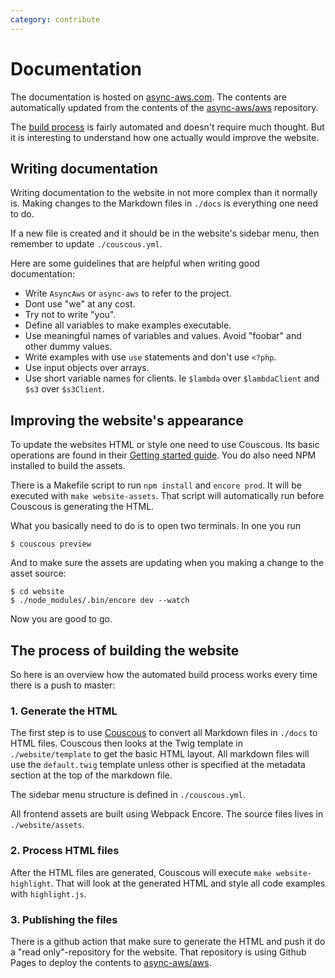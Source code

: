 ```yaml
---
category: contribute
---
```


# Documentation

The documentation is hosted on [async-aws.com](https://async-aws.com/). The contents
are automatically updated from the contents of the [async-aws/aws](https://github.com/async-aws/aws)
repository.

The [build process](#the-process-of-building-the-website) is fairly automated and
doesn't require much thought. But it is interesting to understand how one actually
would improve the website.

## Writing documentation

Writing documentation to the website in not more complex than it normally is. Making
changes to the Markdown files in `./docs` is everything one need to do.

If a new file is created and it should be in the website's sidebar menu, then remember
to update `./couscous.yml`.

Here are some guidelines that are helpful when writing good documentation:

- Write `AsyncAws` or `async-aws` to refer to the project.
- Dont use "we" at any cost.
- Try not to write "you".
- Define all variables to make examples executable.
- Use meaningful names of variables and values. Avoid "foobar" and other dummy values.
- Write examples with  use `use` statements and don't use `<?php`.
- Use input objects over arrays.
- Use short variable names for clients. Ie `$lambda` over `$lambdaClient` and `$s3` over `$s3Client`.

## Improving the website's appearance

To update the websites HTML or style one need to use Couscous. Its basic operations
are found in their [Getting started guide](http://couscous.io/docs/getting-started.html).
You do also need NPM installed to build the assets.

There is a Makefile script to run `npm install` and `encore prod`. It will be executed
with `make website-assets`. That script will automatically run before Couscous is
generating the HTML.

What you basically need to do is to open two terminals. In one you run

```shell
$ couscous preview
```

And to make sure the assets are updating when you making a change to the asset source:

```shell
$ cd website
$ ./node_modules/.bin/encore dev --watch
```

Now you are good to go.

## The process of building the website

So here is an overview how the automated build process works every time there is
a push to master:

### 1. Generate the HTML

The first step is to use [Couscous](http://couscous.io/) to convert all Markdown files
in `./docs` to HTML files. Couscous then looks at the Twig template in `./website/template`
to get the basic HTML layout. All markdown files will use the `default.twig` template
unless other is specified at the metadata section at the top of the markdown file.

The sidebar menu structure is defined in `./couscous.yml`.

All frontend assets are built using Webpack Encore. The source files lives in
`./website/assets`.

### 2. Process HTML files

After the HTML files are generated, Couscous will execute `make website-highlight`.
That will look at the generated HTML and style all code examples with `highlight.js`.

### 3. Publishing the files

There is a github action that make sure to generate the HTML and push it do a
"read only"-repository for the website. That repository is using Github Pages to
deploy the contents to [async-aws/aws](https://github.com/async-aws/aws).
